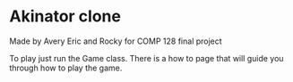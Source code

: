 # Akinator clone
Made by Avery Eric and Rocky for COMP 128 final project

To play just run the Game class. There is a how to page that will guide you through how to play the game.
